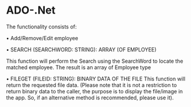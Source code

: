 # ADO-.Net

The functionality consists of:

• Add/Remove/Edit employee

• SEARCH (SEARCHWORD: STRING): ARRAY (OF EMPLOYEE) 

This function will perform the Search using the SearchWord to locate the matched employee. 
The result is an array of Employee type 

• FILEGET (FILEID: STRING): 
BINARY DATA OF THE FILE 
This function will return the requested file data. (Please note that it is not a restriction to return 
binary data to the caller, the purpose is to display the file/image in the app.
So, if an alternative method is recommended, please use it).

